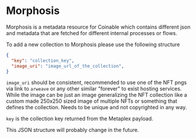 # Morphosis
Morphosis is a metadata resource for Coinable which contains different json and metadata that are fetched for different internal processes or flows.

To add a new collection to Morphosis please use the following structure


```json
{
  "key": "collection_key",
  "image_uri": "image_url_of_the_collection",
}
```

`image_uri` should be consistent, recommended to use one of the NFT pngs via link to `arweave` or any other similar "forever" to exist hosting services. While the image can be just an image generalizing the NFT collection like a custom made 250x250 sized image of multiple NFTs or something that defines the collection. Needs to be unique and not copyrighted in any way.

`key` is the collection key returned from the Metaplex payload.

This JSON structure will probably change in the future.
